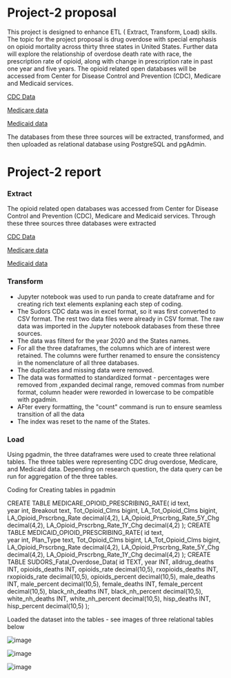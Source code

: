 # Project-2 proposal 
This project is designed to enhance ETL ( Extract, Transform, Load) skills. The topic for the project proposal is drug overdose with special emphasis on opioid mortality across thirty three states in United States. Further data will explore the relationship of overdose death rate with race, the prescription rate of opioid, along with change in prescription rate in past one year and five years. The opioid related open databases will be accessed from Center for Disease Control and Prevention (CDC), Medicare and Medicaid services. 

[CDC Data](https://www.cdc.gov/drugoverdose/fatal/dashboard/index.html)

[Medicare data](https://data.cms.gov/summary-statistics-on-use-and-payments/medicare-medicaid-opioid-prescribing-rates/medicare-part-d-opioid-prescribing-rates-by-geography/data)

[Medicaid data](https://data.cms.gov/summary-statistics-on-use-and-payments/medicare-medicaid-opioid-prescribing-rates/medicaid-opioid-prescribing-rates-by-geography/data)  

The databases from these three sources will be extracted, transformed, and then uploaded as relational database using PostgreSQL and pgAdmin.

# Project-2 report

### Extract
The opioid related open databases was accessed from Center for Disease Control and Prevention (CDC), Medicare and Medicaid services. Through these three sources three databases were extracted

[CDC Data](https://www.cdc.gov/drugoverdose/fatal/dashboard/index.html)

[Medicare data](https://data.cms.gov/summary-statistics-on-use-and-payments/medicare-medicaid-opioid-prescribing-rates/medicare-part-d-opioid-prescribing-rates-by-geography/data)

[Medicaid data](https://data.cms.gov/summary-statistics-on-use-and-payments/medicare-medicaid-opioid-prescribing-rates/medicaid-opioid-prescribing-rates-by-geography/data)  

### Transform
* Jupyter notebook was used to run panda to create dataframe and for creating rich text elements explaning each step of coding.
* The Sudors CDC data was in excel format, so it was first converted to CSV format. The rest two data files were already in CSV format. The raw data was imported in the Jupyter notebook databases from these three sources. 
* The data was filterd for the year 2020 and the States names. 
* For all the three dataframes, the columns which are of interest were retained. The columns were further renamed to ensure the consistency in the nomenclature of all three databases. 
* The duplicates and missing data were removed. 
* The data was formatted to standardized format - percentages were removed from ,expanded decimal range, removed commas from number format, column header were reworded in lowercase to be compatible with pgadmin.
* AFter every formatting, the "count" command is run to ensure seamless transition of all the data
* The index was reset to the name of the States. 

### Load
Using pgadmin, the three dataframes were used to create three relational tables. The three tables were representing CDC drug overdose, Medicare, and Medicaid data. Depending on research question, the data query can be run for aggregation of the three tables.  

Coding for Creating tables in pgadmin

CREATE TABLE MEDICARE_OPIOID_PRESCRIBING_RATE(
	id text,	
	year int,
	Breakout text,
	Tot_Opioid_Clms bigint,
	LA_Tot_Opioid_Clms bigint,
	LA_Opioid_Prscrbng_Rate decimal(4,2),
	LA_Opioid_Prscrbng_Rate_5Y_Chg decimal(4,2),
	LA_Opioid_Prscrbng_Rate_1Y_Chg decimal(4,2)
);
CREATE TABLE MEDICAID_OPIOID_PRESCRIBING_RATE(
	id text,	
	year int,
	Plan_Type text,
	Tot_Opioid_Clms bigint,
	LA_Tot_Opioid_Clms bigint,
	LA_Opioid_Prscrbng_Rate decimal(4,2),
	LA_Opioid_Prscrbng_Rate_5Y_Chg decimal(4,2),
	LA_Opioid_Prscrbng_Rate_1Y_Chg decimal(4,2)
);
CREATE TABLE SUDORS_Fatal_Overdose_Data(
	id TEXT,
	year INT,
	alldrug_deaths INT,
	opioids_deaths INT,
	opioids_rate decimal(10,5),
	rxopioids_deaths INT,
	rxopioids_rate decimal(10,5),
	opioids_percent decimal(10,5),
	male_deaths INT,
	male_percent decimal(10,5),
	female_deaths INT,
	female_percent decimal(10,5),
	black_nh_deaths INT,
	black_nh_percent decimal(10,5),
	white_nh_deaths INT,
	white_nh_percent decimal(10,5),
	hisp_deaths INT,
	hisp_percent decimal(10,5)
	);

Loaded the dataset into the tables - see images of three relational tables below

![image](https://user-images.githubusercontent.com/109105878/209028745-75bb8853-bd11-4ad3-9b35-ca22edbc7373.png)


![image](https://user-images.githubusercontent.com/109105878/209028814-3f22600c-b8e9-4249-a688-bf6ba9049248.png)

![image](https://user-images.githubusercontent.com/109105878/209028824-a5caab63-018e-47cb-acae-f9105387a53b.png)


